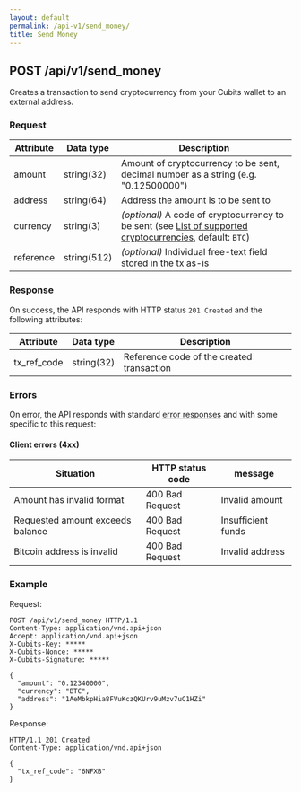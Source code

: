 ```yaml
---
layout: default
permalink: /api-v1/send_money/
title: Send Money
---
```

## POST /api/v1/send_money

Creates a transaction to send cryptocurrency from your Cubits wallet to an external address.

### Request

Attribute   | Data type   | Description
------------|-------------|--------------
amount      | string(32)  | Amount of cryptocurrency to be sent, decimal number as a string (e.g. "0.12500000")
address     | string(64)  | Address the amount is to be sent to
currency    | string(3)   | *(optional)* A code of cryptocurrency to be sent (see [List of supported cryptocurrencies](/merchant-api-documentation/appendices/#supported_cryptocurrencies), default: `BTC`)
reference   | string(512) | *(optional)* Individual free-text field stored in the tx as-is

### Response

On success, the API responds with HTTP status `201 Created` and the following attributes:

Attribute   | Data type   | Description
------------|-------------|--------------
tx_ref_code | string(32)  | Reference code of the created transaction

### Errors

On error, the API responds with standard [error responses](/merchant-api-documentation/request_response/#error_responses) and with some specific to this request:


#### Client errors (4xx)

Situation                 | HTTP status code  | message
--------------------------|-------------------|-------------
Amount has invalid format | 400 Bad Request   | Invalid amount
Requested amount exceeds balance | 400 Bad Request   | Insufficient funds
Bitcoin address is invalid | 400 Bad Request   | Invalid address

### Example

Request:
```
POST /api/v1/send_money HTTP/1.1
Content-Type: application/vnd.api+json
Accept: application/vnd.api+json
X-Cubits-Key: *****
X-Cubits-Nonce: *****
X-Cubits-Signature: *****

{
  "amount": "0.12340000",
  "currency": "BTC",
  "address": "1AeMbkpHia8FVuKczQKUrv9uMzv7uC1HZi"
}
```

Response:
```
HTTP/1.1 201 Created
Content-Type: application/vnd.api+json

{
  "tx_ref_code": "6NFXB"
}
```
